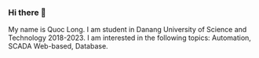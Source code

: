 ### Hi there 👋

My name is Quoc Long. I am student in Danang University of Science and Technology 2018-2023. I am interested in the following topics: Automation, SCADA Web-based, Database.
